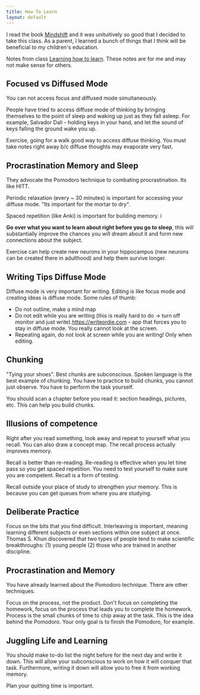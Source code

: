 ```yaml
---
title: How To Learn
layout: default
---
```


I read the book [Mindshift](https://www.amazon.com/Mindshit-Obstacles-Learning-Discover-Potential/dp/1101982853) and it was unituitively so good that I decided to take this class.  As a parent, I learned a bunch of things that I think will be beneficial to my children's education.

Notes from class [Learning how to learn](https://www.coursera.org/learn/learning-how-to-learn).  These notes are for me and may not make sense for others.

## Focused vs Diffused Mode

You can not access focus and diffused mode simultaneously.  

People have tried to access diffuse mode of thinking by bringing themselves to the point of sleep and waking up just as they fall asleep. For example, Salvador Dali - holding keys in your hand, and let the sound of keys falling the ground wake you up.

Exercise, going for a walk good way to access diffuse thinking.  You must take notes right away b/c diffuse thoughts may evaporate very fast.

## Procrastination Memory and Sleep

They advocate the Pomodoro technique to combating procrastination.  Its like HITT.

Periodic relaxation (every ~ 30 minutes) is important for accessing your diffuse mode. "Its important for the mortar to dry".

Spaced repetition (like Anki) is important for building memory. i

**Go over what you want to learn about right before you go to sleep**, this will substantially improve the chances you will dream about it and form new connections about the subject.  

Exercise can help create new neurons in your hippocampus (new neurons can be created there in adulthood) and help them survive longer.


## Writing Tips Diffuse Mode

Diffuse mode is very important for writing.  Editing is like focus mode and creating ideas is diffuse mode.  Some rules of thumb:
- Do not outline, make a mind map
- Do not edit while you are writing (this is really hard to do -> turn off monitor and just write).https://writeordie.com - app that forces you to stay in diffuse mode. You really cannot look at the screen. 
- Repeating again, do not look at screen while you are writing!  Only when editing. 

## Chunking

"Tying your shoes".  Best chunks are subconscious.  Spoken language is the best example of chunking. You have to practice to build chunks, you cannot just observe.  You have to perform the task yourself.

You should scan a chapter before you read it: section headings, pictures, etc.  This can help you build chunks.

## Illusions of competence

Right after you read something, look away and repeat to yourself what you recall.  You can also draw a concept map.  The recall process actually improves memory.

Recall is better than re-reading.  Re-reading is effective when you let time pass so you get spaced repetition.  You need to test yourself to make sure you are competent.  Recall is a form of testing.

Recall outside your place of study to strengthen your memory.  This is because you can get queues from where you are studying.  

## Deliberate Practice

Focus on the bits that you find difficult.  Interleaving is important, meaning learning different subjects or even sections within one subject at once. Thomas S. Khun discovered that two types of people tend to make scientific breakthroughs: (1) young people (2) those who are trained in another discipline.

## Procrastination and Memory

You have already learned about the Pomodoro technique.  There are other techniques.

Focus on the process, not the product.  Don't focus on completing the homework, focus on the process that leads you to complete the homework.  Process is the small chunks of time to chip away at the task.  This is the idea behind the Pomodoro.  Your only goal is to finish the Pomodoro, for example. 

## Juggling Life and Learning

You should make to-do list the night before for the next day and write it down.  This will allow your subconscious to work on how it will conquer that task.  Furthermore, writing it down will allow you to free it from working memory. 

Plan your quitting time is important.  
